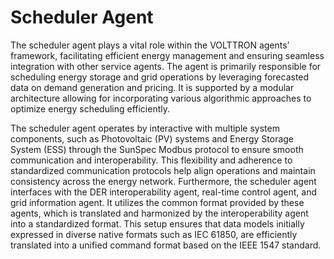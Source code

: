 # Scheduler Agent

The scheduler agent plays a vital role within the VOLTTRON agents’ framework, facilitating efficient energy management and ensuring seamless integration with other service agents. The agent is primarily responsible for scheduling energy storage and grid operations by leveraging forecasted data on demand generation and pricing. It is supported by a modular architecture allowing for incorporating various algorithmic approaches to optimize energy scheduling efficiently. 



The scheduler agent operates by interactive with multiple system components, such as Photovoltaic (PV) systems and Energy Storage System (ESS) through the SunSpec Modbus protocol to ensure smooth communication and interoperability. This flexibility and adherence to standardized communication protocols help align operations and maintain consistency across the energy network. Furthermore, the scheduler agent interfaces with the DER interoperability agent, real-time control agent, and grid information agent. It utilizes the common format provided by these agents, which is translated and harmonized by the interoperability agent into a standardized format. This setup ensures that data models initially expressed in diverse native formats such as IEC 61850, are efficiently translated into a unified command format based on the IEEE 1547 standard. 






